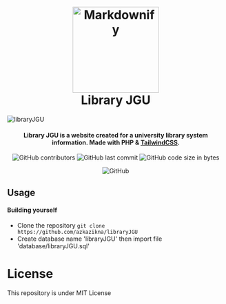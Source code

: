 
<h1 align="center">
  <br>
  <img src="https://raw.githubusercontent.com/amitmerchant1990/electron-markdownify/master/app/img/markdownify.png" alt="Markdownify" width="200">
  <br>
  Library JGU
  <br>
</h1>

![libraryJGU](https://user-images.githubusercontent.com/70270081/186301276-74549a37-226f-4bc6-b2e0-be443d51fec5.png)

<h4 align="center">Library JGU is a website created for a university library system information. Made with PHP & <a href="https://tailwindcss.com/" target="_blank">TailwindCSS</a>.</h4>

<div align="center">

![GitHub contributors](https://img.shields.io/github/contributors/azkazikna/libraryJGU?style=for-the-badge)
![GitHub last commit](https://img.shields.io/github/last-commit/azkazikna/libraryJGU?style=for-the-badge)
![GitHub code size in bytes](https://img.shields.io/github/languages/code-size/azkazikna/libraryJGU?style=for-the-badge)

![GitHub](https://img.shields.io/github/license/azkazikna/libraryJGU?style=for-the-badge)

</div>

## Usage
#### Building yourself
- Clone the repository `git clone https://github.com/azkazikna/libraryJGU`
- Create database name 'libraryJGU' then import file 'database/libraryJGU.sql'

# License
This repository is under MIT License
